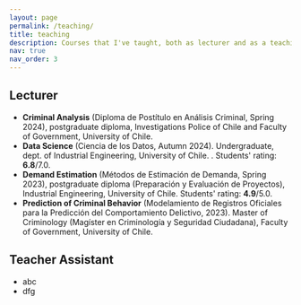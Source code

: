 ```yaml
---
layout: page
permalink: /teaching/
title: teaching
description: Courses that I've taught, both as lecturer and as a teaching assistant.
nav: true
nav_order: 3
---
```


<!-- For now, this page is assumed to be a static description of your courses. You can convert it to a collection similar to `_projects/` so that you can have a dedicated page for each course.

Organize your courses by years, topics, or universities, however you like!
 -->

## Lecturer

- **Criminal Analysis** (Diploma de Postítulo en Análisis Criminal, Spring 2024), postgraduate diploma, Investigations Police of Chile and Faculty of Government, University of Chile.
- **Data Science** (Ciencia de los Datos, Autumn 2024). Undergraduate, dept. of Industrial Engineering, University of Chile. . Students' rating: **6.8**/7.0.
- **Demand Estimation** (Métodos de Estimación de Demanda, Spring 2023), postgraduate diploma (Preparación y Evaluación de Proyectos), Industrial Engineering, University of Chile. Students' rating: **4.9**/5.0.
- **Prediction of Criminal Behavior** (Modelamiento de Registros Oficiales para la Predicción del Comportamiento Delictivo, 2023). Master of Criminology (Magíster en Criminología y Seguridad Ciudadana), Faculty of Government, University of Chile.



## Teacher Assistant

- abc
- dfg




